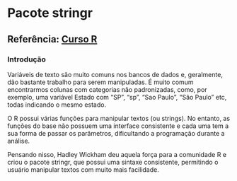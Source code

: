 # Pacote stringr

## Referência: [Curso R](https://livro.curso-r.com/7-4-o-pacote-stringr.html)

### Introdução

Variáveis de texto são muito comuns nos bancos de dados e, geralmente, dão bastante trabalho para serem manipuladas. É muito comum encontrarmos colunas com categorias não padronizadas, como, por exemplo, uma variável Estado com “SP”, “sp”, “Sao Paulo”, “São Paulo” etc, todas indicando o mesmo estado.

O R possui várias funções para manipular textos (ou strings). No entanto, as funções do base não possuem uma interface consistente e cada uma tem a sua forma de passar os parâmetros, dificultando a programação durante a análise.

Pensando nisso, Hadley Wickham deu aquela força para a comunidade R e criou o pacote stringr, que possui uma sintaxe consistente, permitindo o usuário manipular textos com muito mais facilidade.
